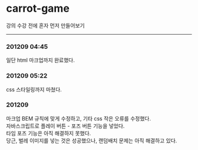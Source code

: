 # carrot-game

강의 수강 전에 혼자 먼저 만들어보기

---

### 201209 04:45

일단 html 마크업까지 완료했다.

### 201209 05:22

css 스타일링까지 마쳤다.

### 201209

마크업 BEM 규칙에 맞게 수정하고, 기타 css 작은 오류를 수정했다.  
자바스크립트로 플레이 버튼 - 포즈 버튼 기능을 넣었다.  
타임 포즈 기능은 아직 해결하지 못했다.  
당근, 벌레 이미지를 넣는 것은 성공했으나, 랜덤배치 문제는 아직 해결하고 있다.
